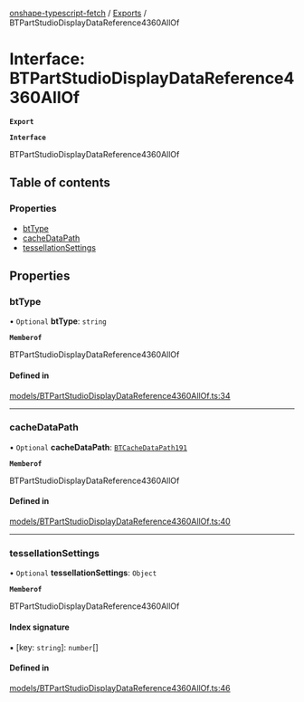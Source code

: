 [onshape-typescript-fetch](../README.md) / [Exports](../modules.md) / BTPartStudioDisplayDataReference4360AllOf

# Interface: BTPartStudioDisplayDataReference4360AllOf

**`Export`**

**`Interface`**

BTPartStudioDisplayDataReference4360AllOf

## Table of contents

### Properties

- [btType](BTPartStudioDisplayDataReference4360AllOf.md#bttype)
- [cacheDataPath](BTPartStudioDisplayDataReference4360AllOf.md#cachedatapath)
- [tessellationSettings](BTPartStudioDisplayDataReference4360AllOf.md#tessellationsettings)

## Properties

### btType

• `Optional` **btType**: `string`

**`Memberof`**

BTPartStudioDisplayDataReference4360AllOf

#### Defined in

[models/BTPartStudioDisplayDataReference4360AllOf.ts:34](https://github.com/toebes/onshape-typescript-fetch/blob/3e11ae1/models/BTPartStudioDisplayDataReference4360AllOf.ts#L34)

___

### cacheDataPath

• `Optional` **cacheDataPath**: [`BTCacheDataPath191`](BTCacheDataPath191.md)

**`Memberof`**

BTPartStudioDisplayDataReference4360AllOf

#### Defined in

[models/BTPartStudioDisplayDataReference4360AllOf.ts:40](https://github.com/toebes/onshape-typescript-fetch/blob/3e11ae1/models/BTPartStudioDisplayDataReference4360AllOf.ts#L40)

___

### tessellationSettings

• `Optional` **tessellationSettings**: `Object`

**`Memberof`**

BTPartStudioDisplayDataReference4360AllOf

#### Index signature

▪ [key: `string`]: `number`[]

#### Defined in

[models/BTPartStudioDisplayDataReference4360AllOf.ts:46](https://github.com/toebes/onshape-typescript-fetch/blob/3e11ae1/models/BTPartStudioDisplayDataReference4360AllOf.ts#L46)
